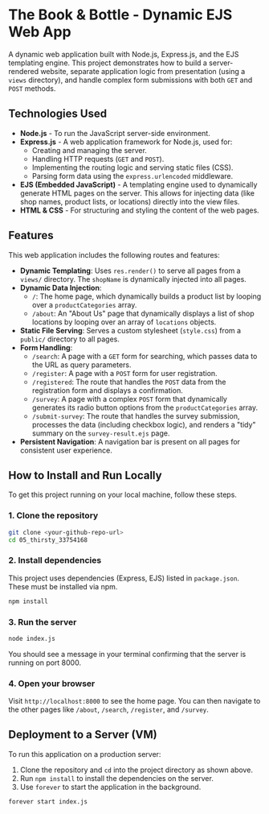 # The Book & Bottle - Dynamic EJS Web App

A dynamic web application built with Node.js, Express.js, and the EJS templating engine. This project demonstrates how to build a server-rendered website, separate application logic from presentation (using a `views` directory), and handle complex form submissions with both `GET` and `POST` methods.

## Technologies Used

* **Node.js** - To run the JavaScript server-side environment.
* **Express.js** - A web application framework for Node.js, used for:
    * Creating and managing the server.
    * Handling HTTP requests (`GET` and `POST`).
    * Implementing the routing logic and serving static files (CSS).
    * Parsing form data using the `express.urlencoded` middleware.
* **EJS (Embedded JavaScript)** - A templating engine used to dynamically generate HTML pages on the server. This allows for injecting data (like shop names, product lists, or locations) directly into the view files.
* **HTML & CSS** - For structuring and styling the content of the web pages.

## Features

This web application includes the following routes and features:

* **Dynamic Templating**: Uses `res.render()` to serve all pages from a `views/` directory. The `shopName` is dynamically injected into all pages.
* **Dynamic Data Injection**:
    * `/`: The home page, which dynamically builds a product list by looping over a `productCategories` array.
    * `/about`: An "About Us" page that dynamically displays a list of shop locations by looping over an array of `locations` objects.
* **Static File Serving**: Serves a custom stylesheet (`style.css`) from a `public/` directory to all pages.
* **Form Handling**:
    * `/search`: A page with a `GET` form for searching, which passes data to the URL as query parameters.
    * `/register`: A page with a `POST` form for user registration.
    * `/registered`: The route that handles the `POST` data from the registration form and displays a confirmation.
    * `/survey`: A page with a complex `POST` form that dynamically generates its radio button options from the `productCategories` array.
    * `/submit-survey`: The route that handles the survey submission, processes the data (including checkbox logic), and renders a "tidy" summary on the `survey-result.ejs` page.
* **Persistent Navigation**: A navigation bar is present on all pages for consistent user experience.

## How to Install and Run Locally

To get this project running on your local machine, follow these steps.

### 1. Clone the repository

```bash
git clone <your-github-repo-url>
cd 05_thirsty_33754168
```

### 2. Install dependencies

This project uses dependencies (Express, EJS) listed in `package.json`. These must be installed via npm.

```bash
npm install
```

### 3. Run the server

```bash
node index.js
```

You should see a message in your terminal confirming that the server is running on port 8000.

### 4. Open your browser

Visit `http://localhost:8000` to see the home page. You can then navigate to the other pages like `/about`, `/search`, `/register`, and `/survey`.

## Deployment to a Server (VM)

To run this application on a production server:

1.  Clone the repository and `cd` into the project directory as shown above.
2.  Run `npm install` to install the dependencies on the server.
3.  Use `forever` to start the application in the background.

```bash
forever start index.js
```
